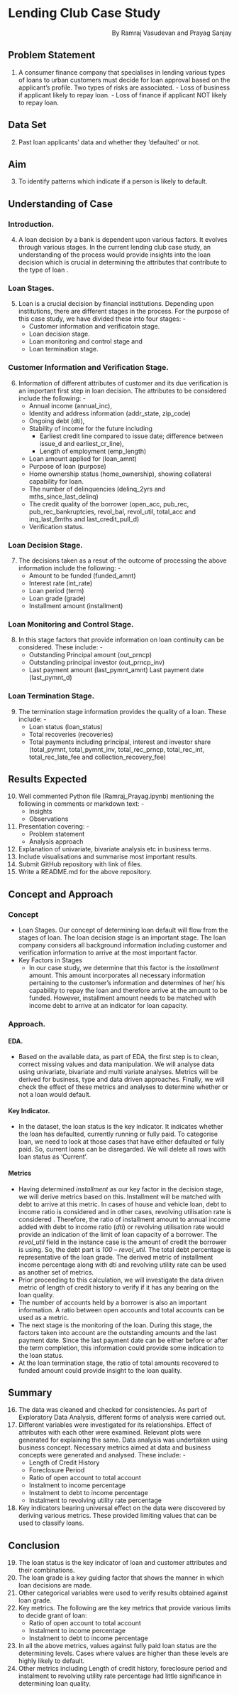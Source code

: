 # Lending Club Case Study

   <p align="right">By Ramraj Vasudevan and Prayag Sanjay</p>

## Problem Statement
1.	 A consumer finance company that specialises in lending various types of loans to urban customers must decide for loan approval based on the applicant’s profile. Two types of risks are associated.
    - Loss of business if applicant likely to repay loan.
    - Loss of finance if applicant NOT likely to repay loan.
## Data Set
2.	 Past loan applicants’ data and whether they ‘defaulted’ or not.
## Aim
3.	 To identify patterns which indicate if a person is likely to default.
## Understanding of Case
### Introduction.  
4.  A loan decision by a bank is dependent upon various factors. It evolves through various stages. In the current lending club case study, an understanding of the process would provide insights into the loan decision which is crucial in determining the attributes that contribute to the type of loan . 
### Loan Stages.  
5.  Loan is a crucial decision by financial institutions. Depending upon institutions, there are different stages in the process. For the purpose of this case study, we have divided these into four stages: -
    - Customer information and verificatoin stage.
    - Loan decision stage.
    - Loan monitoring and control stage and
    - Loan termination stage.
### Customer Information and Verification Stage.   
6.  Information of different attributes of customer and its due verification is an important first step in loan decision. The attributes to be considered include the following: -
    - Annual income (annual_inc), 
    - Identity and address information (addr_state, zip_code)
    - Ongoing debt (dti), 
    - Stability of income for the future including
      - Earliest credit line compared to issue date; difference between issue_d and earliest_cr_line), 
      - Length of employment (emp_length)
    - Loan amount applied for (loan_amnt)
    - Purpose of loan (purpose)
    - Home ownership status (home_ownership), showing collateral capability for loan.
    - The number of delinquencies (delinq_2yrs and mths_since_last_delinq)
    - The credit quality of the borrower (open_acc, pub_rec, pub_rec_bankruptcies, revol_bal, revol_util, total_acc and inq_last_6mths and last_credit_pull_d)
    - Verification status.
### Loan Decision Stage.  
7.  The decisions taken as a resut of the outcome of processing the above information include the following: - 
    - Amount to be funded (funded_amnt)
    - Interest rate (int_rate)
    - Loan period (term)
    - Loan grade (grade)
    - Installment amount (installment)
###	Loan Monitoring and Control Stage.  
8.  In this stage factors that provide information on loan continuity can be considered. These include: -
    - Outstanding Principal amount (out_prncp)
    - Outstanding principal investor (out_prncp_inv)
    - Last payment amount (last_pymnt_amnt) Last payment date (last_pymnt_d)
### Loan Termination Stage.
9.  The termination stage information provides the quality of a loan. These include: -
    - Loan status (loan_status)
    - Total recoveries (recoveries)
    - Total payments including principal, interest and investor share (total_pymnt, total_pymnt_inv, total_rec_prncp, total_rec_int, total_rec_late_fee and collection_recovery_fee)
## Results Expected
10.  Well commented Python file (Ramraj_Prayag.ipynb) mentioning the following in comments or markdown text: -
     - Insights
     - Observations
11.  Presentation covering: -
     - Problem statement
     - Analysis approach
12.  Explanation of univariate, bivariate analysis etc in business terms.
13.  Include visualisations and summarise most important results.
14.  Submit GitHub repository with link of files.
15.  Write a README.md for the above repository.

## Concept and Approach
### Concept
   - Loan Stages.  Our concept of determining loan default will flow from the stages of loan. The loan decision stage is an important stage. The loan company considers all background information including customer and verification information to arrive at the most important factor.
   - Key Factors in Stages
     - In our case study, we determine that this factor is the *installment* amount. This amount incorporates all necessary information pertaining to the customer’s information and determines of her/ his capability to repay the loan and therefore arrive at the amount to be funded. However, installment amount needs to be matched with income debt to arrive at an indicator for loan capacity.

### Approach. 
  #### EDA.  
   - Based on the available data, as part of EDA, the first step is to clean, correct missing values and data manipulation. We will analyse data using univariate, bivariate    and multi variate analyses. Metrics will be derived for business, type and data driven approaches. Finally, we will check the effect of these metrics and analyses to determine whether or not a loan would default.
  #### Key Indicator.  
   - In the dataset, the loan status is the key indicator. It indicates whether the loan has defaulted, currently running or fully paid. To categorise loan, we need to look at those cases that have either defaulted or fully paid. So, current loans can be disregarded. We will delete all rows with loan status as ‘Current’.
  #### Metrics
   - Having determined *installment*  as our key factor in the decision stage, we will derive metrics based on this. Installment will be matched with debt to arrive at this metric. In cases of house and vehicle loan, debt to income ratio is considered and in other cases, revolving utilisation rate is considered . Therefore, the ratio of installment amount to annual income added with debt to income ratio (*dti*) or revolving utilisation rate would provide an indication of the limit of loan capacity of a borrower.  The *revol_util* field in the instance case is the amount of credit the borrower is using. So, the debt part is *100 – revol_util*. The total debt percentage is representative of the loan grade. The derived metric of installment income percentage along with dti and revolving utility rate can be used as another set of metrics.
   - Prior proceeding to this calculation, we will investigate the data driven metric of length of credit history to verify if it has any bearing on the loan quality.
   - The number of accounts held by a borrower is also an important information. A ratio between open accounts and total accounts can be used as a metric.
   - The next stage is the monitoring of the loan. During this stage, the factors taken into account are the outstanding amounts and the last payment date. Since the last payment date can be either before or after the term completion, this information could provide some indication to the loan status. 
   - At the loan termination stage, the ratio of total amounts recovered to funded amount could provide insight to the loan quality. 


## Summary
16.  The data was cleaned and checked for consistencies. As part of Exploratory Data Analysis, different forms of analysis were carried out.
17.  Different variables were investigated for its relationships. Effect of attributes with each other were examined. Relevant plots were generated for explaining the same. Data analysis was undertaken using business concept. Necessary metrics aimed at data and business concepts were generated and analysed. These include: -
     - Length of Credit History
     - Foreclosure Period
     - Ratio of open account to total account
     - Instalment to income percentage
     - Instalment to debt to income percentage
     - Instalment to revolving utility rate percentage
18.  Key indicators bearing universal effect on the data were discovered by deriving various metrics. These provided limiting values that can be used to classify loans.

## Conclusion
19.  The loan status is the key indicator of loan and customer attributes and their combinations.
20.  The loan grade is a key guiding factor that shows the manner in which loan decisions are made.
21.  Other categorical variables were used to verify results obtained against loan grade.
22.  Key metrics. The following are the key metrics that provide various limits to decide grant of loan:
     - Ratio of open account to total account
     - Instalment to income percentage
     - Instalment to debt to income percentage
23.  In all the above metrics, values against fully paid loan status are the determining levels. Cases where values are higher than these levels are highly likely to default.
24.  Other metrics including Length of credit history, foreclosure period and instalment to revolving utility rate percentage had little significance in determining loan quality.
